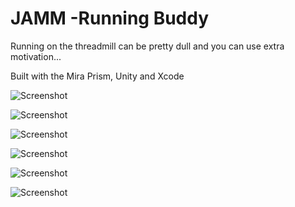 # JAMM -Running Buddy

Running on the threadmill can be pretty dull and you can use extra motivation...

Built with the Mira Prism, Unity and Xcode

![Screenshot](https://i.imgur.com/RTu8dqq.png)

![Screenshot](https://i.imgur.com/kUv1QPb.gif)

![Screenshot](https://i.imgur.com/Wnv5YR3.gif)

![Screenshot](https://i.imgur.com/tDNlX4z.png)

![Screenshot](https://i.imgur.com/gQ4mV0V.jpg)

![Screenshot](https://i.imgur.com/3c8vDN0.jpg)